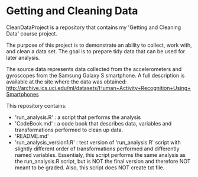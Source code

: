 # Getting and Cleaning Data

CleanDataProject is a repository that contains my 'Getting and Cleaning Data' course project.

The purpose of this project is to demonstrate an ability to collect, work with, and clean a data set. The goal is to prepare tidy data that can be used for later analysis. 

The source data represents data collected from the accelerometers and gyroscopes from the Samsung Galaxy S smartphone.
A full description is available at the site where the data was obtained: 
http://archive.ics.uci.edu/ml/datasets/Human+Activity+Recognition+Using+Smartphones 

This repository contains:

* 'run_analysis.R' : a script that performs the analysis
* 'CodeBook.md' : a code book that describes data, variables and transformations performed to clean up data.
* 'README.md'
* 'run_analysis_version1.R' :  test version of 'run_analysis.R' script with slightly different order of transformations performed and differently named variables. Essentialy, this script performs the same analysis as the run_analysis.R script, but is NOT the final version and therefore NOT meant to be graded. Also, this script does NOT create txt file. 
